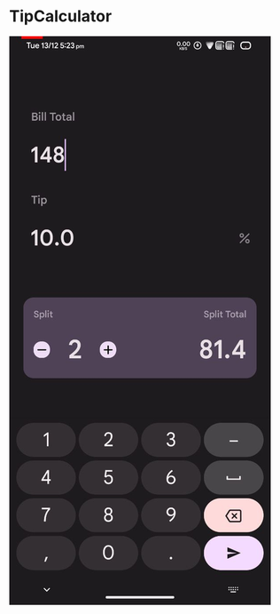 # TipCalculator
![ScreenShot](https://raw.githubusercontent.com/UnFunnyGuy/TipCalculator/develop/assets/photo_2022-12-13_17-41-52.jpg)
